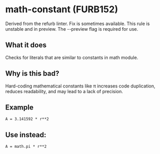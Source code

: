 # math-constant (FURB152)
Derived from the refurb linter.
Fix is sometimes available.
This rule is unstable and in preview. The --preview flag is required for use.
## What it does
Checks for literals that are similar to constants in math module.
## Why is this bad?
Hard-coding mathematical constants like π increases code duplication,
reduces readability, and may lead to a lack of precision.
## Example
```
A = 3.141592 * r**2
```
## Use instead:
```
A = math.pi * r**2
```